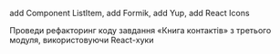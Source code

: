 add Component ListItem, add Formik, add Yup, add React Icons

Проведи рефакторинг коду завдання «Книга контактів» з третього модуля,
використовуючи React-хуки
